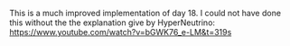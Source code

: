 This is a much improved implementation of day 18. I could not have done this without the the explanation give by HyperNeutrino: https://www.youtube.com/watch?v=bGWK76_e-LM&t=319s
